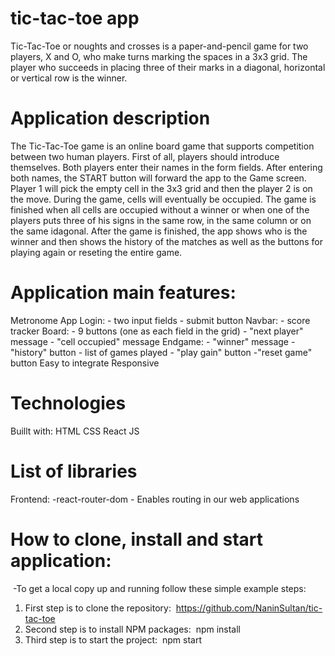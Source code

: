 # tic-tac-toe app

Tic-Tac-Toe or noughts and crosses is a paper-and-pencil game for two players, X and O, who make turns marking the spaces in a 3x3 grid.
The player who succeeds in placing three of their marks in a diagonal, horizontal or vertical row is the winner. 

# Application description

The Tic-Tac-Toe game is an online board game that supports competition between two human players.
First of all, players should introduce themselves. Both players enter their names in the form fields. After entering both names, the START button will forward the app to the Game screen.
Player 1 will pick the empty cell in the 3x3 grid and then the player 2 is on the move. During the game, cells will eventually be occupied.
The game is finished when all cells are occupied without a winner or when one of the players puts three of his signs in the same row, in the same column or on the same idagonal.
After the game is finished, the app shows who is the winner and then shows the history of the matches as well as the buttons for playing again or reseting the entire game.

# Application main features:

Metronome App
Login:
    - two input fields
    - submit button
Navbar:
    - score tracker
Board:
    - 9 buttons (one as each field in the grid)
    - "next player" message
    - "cell occupied" message
Endgame:
    - "winner" message
    - "history" button
    - list of games played
    - "play gain" button
    -"reset game" button
Easy to integrate
Responsive

# Technologies

Buillt with:
HTML
CSS
React JS

# List of libraries

Frontend:
-react-router-dom - Enables routing in our web applications

# How to clone, install and start application:
​
-To get a local copy up and running follow these simple example steps:
​
1. First step is to clone the repository:
​
https://github.com/NaninSultan/tic-tac-toe
​
2. Second step is to install NPM packages:
​
npm install
​
3. Third step is to start the project:
​
npm start